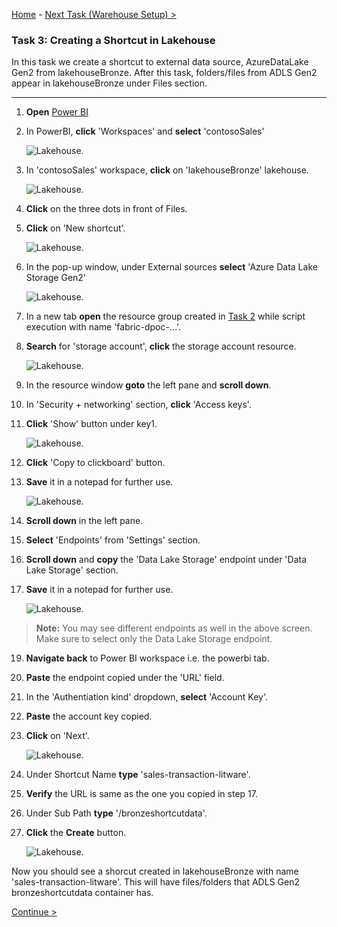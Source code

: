 [Home](Readme-shell.md) -  [Next Task (Warehouse Setup) >](Task4-Setting-up-the-Warehouse.md)

### Task 3: Creating a Shortcut in Lakehouse

In this task we create a shortcut to external data source, AzureDataLake Gen2 from lakehouseBronze. After this task, folders/files from ADLS Gen2 appear in lakehouseBronze under Files section.

-----------------------------------------------------------------------------------------

1. **Open** [Power BI](https://app.powerbi.com/)

2. In PowerBI, **click** 'Workspaces' and **select** 'contosoSales'

    ![Lakehouse.](media/demo-4.png)

3. In 'contosoSales' workspace, **click** on 'lakehouseBronze' lakehouse.

    ![Lakehouse.](media/lakehouse-1.png)
   
4.  **Click** on the three dots in front of Files.
5. **Click** on 'New shortcut'.

	![Lakehouse.](media/lakehouse-2.png)

6. In the pop-up window, under External sources **select** 'Azure Data Lake Storage Gen2'

	![Lakehouse.](media/demo-9.png)

7. In a new tab **open** the resource group created in [Task 2](#task-2-run-the-cloud-shell-to-provision-the-demo-resources) while script execution with name 'fabric-dpoc-...'.

8. **Search** for 'storage account', **click** the storage account resource.

	![Lakehouse.](media/demo-10.png)

10. In the resource window **goto** the left pane and **scroll down**.
11. In 'Security + networking' section, **click** 'Access keys'.
12. **Click** 'Show' button under key1.

	![Lakehouse.](media/demo-11.png)

13. **Click** 'Copy to clickboard' button.
14. **Save** it in a notepad for further use.

	![Lakehouse.](media/demo-12.png)

15. **Scroll down** in the left pane.
16. **Select** 'Endpoints' from 'Settings' section.
17. **Scroll down** and **copy** the 'Data Lake Storage' endpoint under 'Data Lake Storage' section.
18. **Save** it in a notepad for further use.

	![Lakehouse.](media/demo-12.1.png)

>**Note:** You may see different endpoints as well in the above screen. Make sure to select only the Data Lake Storage endpoint.

19. **Navigate back** to Power BI workspace i.e. the powerbi tab.
20. **Paste** the endpoint copied under the 'URL' field.

21. In the 'Authentiation kind' dropdown, **select** 'Account Key'.

22. **Paste** the account key copied.

23. **Click** on 'Next'.

	![Lakehouse.](media/demo-12.2.png)

24. Under Shortcut Name **type** 'sales-transaction-litware'.

25. **Verify** the URL is same as the one you copied in step 17.

26. Under Sub Path **type** '/bronzeshortcutdata'.

27. **Click** the **Create** button.

	![Lakehouse.](media/lakehouse-3.png)

Now you should see a shorcut created in lakehouseBronze with name 'sales-transaction-litware'. This will have files/folders that ADLS Gen2 bronzeshortcutdata container has.

 [Continue >](Task4-Setting-up-the-Warehouse.md)
